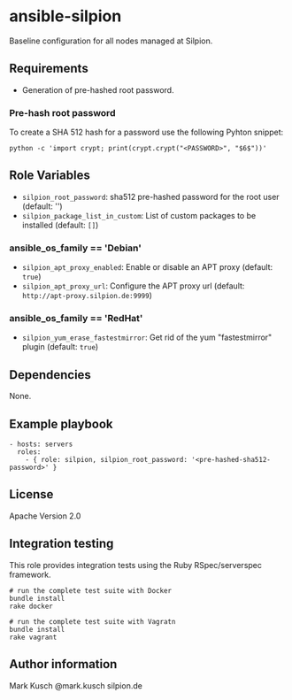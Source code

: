 # ansible-silpion

Baseline configuration for all nodes managed at Silpion.

## Requirements

- Generation of pre-hashed root password.

### Pre-hash root password

To create a SHA 512 hash for a password use the following Pyhton snippet:

    python -c 'import crypt; print(crypt.crypt("<PASSWORD>", "$6$"))'

## Role Variables

* ``silpion_root_password``: sha512 pre-hashed password for the root user (default: '')
* ``silpion_package_list_in_custom``: List of custom packages to be installed (default: ``[]``)

### ansible_os_family == 'Debian'

* ``silpion_apt_proxy_enabled``: Enable or disable an APT proxy (default: ``true``)
* ``silpion_apt_proxy_url``: Configure the APT proxy url (default: ``http://apt-proxy.silpion.de:9999``)

### ansible_os_family == 'RedHat'

* ``silpion_yum_erase_fastestmirror``: Get rid of the yum "fastestmirror" plugin (default: ``true``)

## Dependencies

None.

## Example playbook

    - hosts: servers
      roles:
        - { role: silpion, silpion_root_password: '<pre-hashed-sha512-password>' }

## License

Apache Version 2.0

## Integration testing

This role provides integration tests using the Ruby RSpec/serverspec framework.

    # run the complete test suite with Docker
    bundle install
    rake docker

<!-- -->

    # run the complete test suite with Vagratn
    bundle install
    rake vagrant


## Author information

Mark Kusch @mark.kusch silpion.de


<!-- vim: set nofen ts=4 sw=4 et: -->
